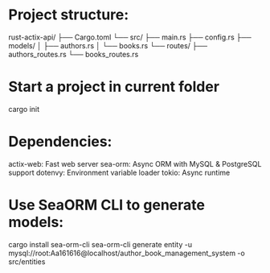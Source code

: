 # Project structure:
rust-actix-api/
├── Cargo.toml
└── src/
    ├── main.rs
    ├── config.rs
    ├── models/
    │   ├── authors.rs
    │   └── books.rs
    └── routes/
        ├── authors_routes.rs
        └── books_routes.rs

# Start a project in current folder
cargo init

# Dependencies:
actix-web: Fast web server
sea-orm: Async ORM with MySQL & PostgreSQL support
dotenvy: Environment variable loader
tokio: Async runtime

# Use SeaORM CLI to generate models:
cargo install sea-orm-cli
sea-orm-cli generate entity -u mysql://root:Aa161616@localhost/author_book_management_system -o src/entities

